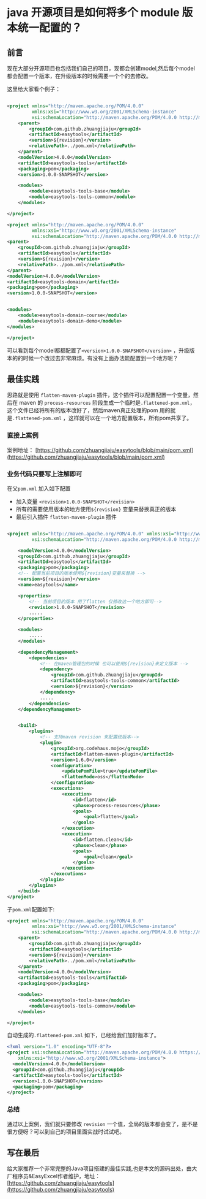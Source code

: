 # java 开源项目是如何将多个 module 版本统一配置的？

## 前言

现在大部分开源项目也包括我们自己的项目，现都会创建model,然后每个model都会配置一个版本，在升级版本的时候需要一个个的去修改。

这里给大家看个例子：

```xml

<project xmlns="http://maven.apache.org/POM/4.0.0"
         xmlns:xsi="http://www.w3.org/2001/XMLSchema-instance"
         xsi:schemaLocation="http://maven.apache.org/POM/4.0.0 http://maven.apache.org/xsd/maven-4.0.0.xsd">
    <parent>
        <groupId>com.github.zhuangjiaju</groupId>
        <artifactId>easytools</artifactId>
        <version>${revision}</version>
        <relativePath>../pom.xml</relativePath>
    </parent>
    <modelVersion>4.0.0</modelVersion>
    <artifactId>easytools-tools</artifactId>
    <packaging>pom</packaging>
    <version>1.0.0-SNAPSHOT</version>

    <modules>
        <module>easytools-tools-base</module>
        <module>easytools-tools-common</module>
    </modules>

</project>

<project xmlns="http://maven.apache.org/POM/4.0.0"
         xmlns:xsi="http://www.w3.org/2001/XMLSchema-instance"
         xsi:schemaLocation="http://maven.apache.org/POM/4.0.0 http://maven.apache.org/xsd/maven-4.0.0.xsd">
<parent>
    <groupId>com.github.zhuangjiaju</groupId>
    <artifactId>easytools</artifactId>
    <version>${revision}</version>
    <relativePath>../pom.xml</relativePath>
</parent>
<modelVersion>4.0.0</modelVersion>
<artifactId>easytools-domain</artifactId>
<packaging>pom</packaging>
<version>1.0.0-SNAPSHOT</version>


<modules>
    <module>easytools-domain-course</module>
    <module>easytools-domain-demo</module>
</modules>

</project>

```

可以看到每个model都都配置了`<version>1.0.0-SNAPSHOT</version>` ，升级版本的的时候一个改过去非常麻烦。有没有上面办法能配置到一个地方呢？

## 最佳实践

思路就是使用 `flatten-maven-plugin` 插件，这个插件可以配置配置一个变量，然后在 maven 的 `process-resources`
阶段生成一个临时是`.flattened-pom.xml`，这个文件已经将所有的版本改好了，然后maven真正处理的pom
用的就是`.flattened-pom.xml` ，这样就可以在一个地方配置版本，所有pom共享了。

### 直接上案例

案例地址： [https://github.com/zhuangjiaju/easytools/blob/main/pom.xml](https://github.com/zhuangjiaju/easytools/blob/main/pom.xml)

### 业务代码只要写上注解即可

在父`pom.xml` 加入如下配置

* 加入变量 `<revision>1.0.0-SNAPSHOT</revision>`
* 所有的需要使用版本的地方使用`${revision}` 变量来替换真正的版本
* 最后引入插件 `flatten-maven-plugin` 插件

```xml

<project xmlns="http://maven.apache.org/POM/4.0.0" xmlns:xsi="http://www.w3.org/2001/XMLSchema-instance"
         xsi:schemaLocation="http://maven.apache.org/POM/4.0.0 http://maven.apache.org/maven-v4_0_0.xsd">

    <modelVersion>4.0.0</modelVersion>
    <groupId>com.github.zhuangjiaju</groupId>
    <artifactId>easytools</artifactId>
    <packaging>pom</packaging>
    <!-- 配置当前项目的版本使用${revision}变量来替换 -->
    <version>${revision}</version>
    <name>easytools</name>

    <properties>
        <!-- 当前项目的版本 用了flatten 仅修改这一个地方即可-->
        <revision>1.0.0-SNAPSHOT</revision>
        .....
    </properties>

    <modules>
        .....
    </modules>

    <dependencyManagement>
        <dependencies>
            <!-- 在maven管理包的时候 也可以使用${revision}来定义版本 -->
            <dependency>
                <groupId>com.github.zhuangjiaju</groupId>
                <artifactId>easytools-tools-common</artifactId>
                <version>${revision}</version>
            </dependency>
            .....
        </dependencies>
    </dependencyManagement>


    <build>
        <plugins>
            <!-- 支持maven revision 来配置统版本-->
            <plugin>
                <groupId>org.codehaus.mojo</groupId>
                <artifactId>flatten-maven-plugin</artifactId>
                <version>1.6.0</version>
                <configuration>
                    <updatePomFile>true</updatePomFile>
                    <flattenMode>oss</flattenMode>
                </configuration>
                <executions>
                    <execution>
                        <id>flatten</id>
                        <phase>process-resources</phase>
                        <goals>
                            <goal>flatten</goal>
                        </goals>
                    </execution>
                    <execution>
                        <id>flatten.clean</id>
                        <phase>clean</phase>
                        <goals>
                            <goal>clean</goal>
                        </goals>
                    </execution>
                </executions>
            </plugin>
        </plugins>
    </build>
</project>

```

子`pom.xml`配置如下:

```xml 
<project xmlns="http://maven.apache.org/POM/4.0.0"
         xmlns:xsi="http://www.w3.org/2001/XMLSchema-instance"
         xsi:schemaLocation="http://maven.apache.org/POM/4.0.0 http://maven.apache.org/xsd/maven-4.0.0.xsd">
    <parent>
        <groupId>com.github.zhuangjiaju</groupId>
        <artifactId>easytools</artifactId>
        <version>${revision}</version>
        <relativePath>../pom.xml</relativePath>
    </parent>
    <modelVersion>4.0.0</modelVersion>
    <artifactId>easytools-tools</artifactId>
    <packaging>pom</packaging>

    <modules>
        <module>easytools-tools-base</module>
        <module>easytools-tools-common</module>
    </modules>

</project>

```

自动生成的`.flattened-pom.xml` 如下，已经给我们加好版本了。
```xml
<?xml version="1.0" encoding="UTF-8"?>
<project xsi:schemaLocation="http://maven.apache.org/POM/4.0.0 https://maven.apache.org/xsd/maven-4.0.0.xsd" xmlns="http://maven.apache.org/POM/4.0.0"
    xmlns:xsi="http://www.w3.org/2001/XMLSchema-instance">
  <modelVersion>4.0.0</modelVersion>
  <groupId>com.github.zhuangjiaju</groupId>
  <artifactId>easytools-tools</artifactId>
  <version>1.0.0-SNAPSHOT</version>
  <packaging>pom</packaging>
</project>

```

### 总结

通过以上案例，我们就只要修改 `revision` 一个值，全局的版本都会变了，是不是很方便呀？可以到自己的项目里面实战时试试吧。

## 写在最后

给大家推荐一个非常完整的Java项目搭建的最佳实践,也是本文的源码出处，由大厂程序员&EasyExcel作者维护，地址：[https://github.com/zhuangjiaju/easytools](https://github.com/zhuangjiaju/easytools)